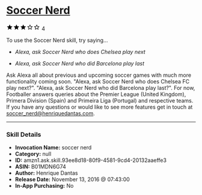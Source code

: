 # [Soccer Nerd](http://alexa.amazon.com/#skills/amzn1.ask.skill.93ee8d18-80f9-4581-9cd4-20132aaeffe3)
![3 stars](../../images/ic_star_black_18dp_1x.png)![3 stars](../../images/ic_star_black_18dp_1x.png)![3 stars](../../images/ic_star_black_18dp_1x.png)![3 stars](../../images/ic_star_border_black_18dp_1x.png)![3 stars](../../images/ic_star_border_black_18dp_1x.png) 4

To use the Soccer Nerd skill, try saying...

* *Alexa, ask Soccer Nerd who does Chelsea play next*

* *Alexa, ask Soccer Nerd who did Barcelona play last*

Ask Alexa all about previous and upcoming soccer games with much more functionality coming soon.
"Alexa, ask Soccer Nerd who does Chelsea FC play next?".
"Alexa, ask Soccer Nerd who did Barcelona play last?".
For now, Footballer answers queries about the Premier League (United Kingdom), Primera Division (Spain) and Primeira Liga (Portugal) and respective teams.
If you have any questions or would like to see more features get in touch at soccer_nerd@henriquedantas.com.

***

### Skill Details

* **Invocation Name:** soccer nerd
* **Category:** null
* **ID:** amzn1.ask.skill.93ee8d18-80f9-4581-9cd4-20132aaeffe3
* **ASIN:** B01MDN6G74
* **Author:** Henrique Dantas
* **Release Date:** November 13, 2016 @ 07:43:00
* **In-App Purchasing:** No
